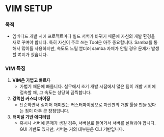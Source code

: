 # VIM SETUP

### 목적 

- 임베디드 개발 시에 프로젝트마다 빌드 서버가 바뀌기 때문에 자신의 개발 환경을 새로 꾸며야 합니다. 특히 자신이 주로 쓰는 Tool은 아주 중요합니다. Samba를 통해서 많이들 사용하지만, 속도도 느릴 뿐더러 samba 자체가 안될 경우 문제가 발생할 여지가 있습니다.  

### VIM 특징
 1. **VIM은 가볍고 빠르다**
    - 가볍기 때문에 빠릅니다. 실무에서 초기 개발 시점에서 많은 팀이 개발 서버에 접속할 때, 그 속도는 상당히 끔찍합니다.  
 2. **강력한 커스터 마이징**  
    - 단순하면서 심지어 재미있는 커스터마이징으로 자신만의 개발 툴을 만들 있다는 점이 아주 큰 장점입니다.  
 3. **터미널 기반 에디터입**
    - 혹시나 서버에 문제가 생길 경우, 서버실로 들어가서 서버를 살펴봐야 합니다. GUI 기반도 있지만, 서버는 거의 대부분은 CLI 기반입니다.
 
